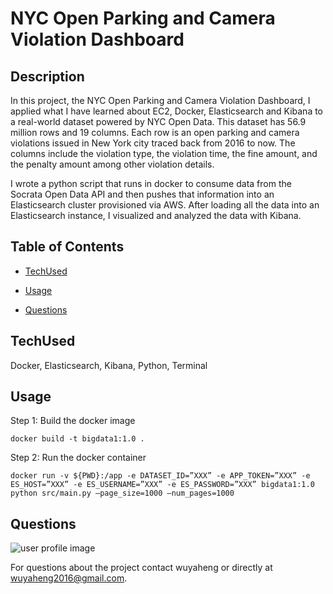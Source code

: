 # NYC Open Parking and Camera Violation Dashboard

## Description
In this project, the NYC Open Parking and Camera Violation Dashboard, I applied what I have learned about EC2, Docker, Elasticsearch and Kibana to a real-world dataset powered by NYC Open Data. This dataset has 56.9 million rows and 19 columns. Each row is an open parking and camera violations issued in New York city traced back from 2016 to now. The columns include the violation type, the violation time, the fine amount, and the penalty amount among other violation details.

I wrote a python script that runs in docker to consume data from the Socrata Open Data API and then pushes that information into an Elasticsearch cluster provisioned via AWS.  After loading all the data into an Elasticsearch instance, I visualized and analyzed the data with Kibana. 



## Table of Contents

* [TechUsed](#TechUsed)

* [Usage](#usage) 

* [Questions](#Questions)


## TechUsed
Docker, Elasticsearch, Kibana, Python, Terminal

## Usage
Step 1: Build the docker image 
```
docker build -t bigdata1:1.0 .
```
Step 2: Run the docker container 
```
docker run -v ${PWD}:/app -e DATASET_ID=”XXX” -e APP_TOKEN=”XXX” -e ES_HOST=”XXX” -e ES_USERNAME=”XXX” -e ES_PASSWORD=”XXX” bigdata1:1.0 python src/main.py –page_size=1000 –num_pages=1000 
```

## Questions
![user profile image](https://avatars0.githubusercontent.com/u/52837649?v=4)

For questions about the project contact wuyaheng or directly at wuyaheng2016@gmail.com.

